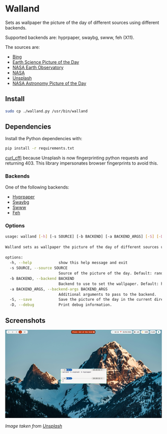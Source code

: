 # Walland

Sets as wallpaper the picture of the day of different sources using different backends.

Supported backends are: hyprpaper, swaybg, swww, feh (X11).

The sources are:

- [Bing](https://www.bing.com)
- [Earth Science Picture of the Day](https://epod.usra.edu/)
- [NASA Earth Observatory](https://earthobservatory.nasa.gov/topic/image-of-the-day)
- [NASA](https://www.nasa.gov/multimedia/imagegallery/iotd.html)
- [Unsplash](https://unsplash.com)
- [NASA Astronomy Picture of the Day](https://apod.nasa.gov/apod/astropix.html)

## Install

```bash
sudo cp ./walland.py /usr/bin/walland
```

## Dependencies

Install the Python dependencies with:

```bash
pip install -r requirements.txt
```

[curl_cffi](https://github.com/lexiforest/curl_cffi) because Unsplash is now fingerprinting python requests and returning 403. This library impersonates browser fingerprints to avoid this.

### Backends

One of the following backends:

- [Hyprpaper](https://github.com/hyprwm/hyprpaper)
- [Swaybg](https://github.com/swaywm/swaybg)
- [Swww](https://github.com/LGFae/swww)
- [Feh](https://feh.finalrewind.org/)

### Options

```bash
usage: walland [-h] [-s SOURCE] [-b BACKEND] [-a BACKEND_ARGS] [-S] [-D]

Walland sets as wallpaper the picture of the day of different sources using different backends.

options:
  -h, --help            show this help message and exit
  -s SOURCE, --source SOURCE
                        Source of the picture of the day. Default: random. Available sources: bing, unsplash, national-geographic, nasa, apod, earthobservatory, epod
  -b BACKEND, --backend BACKEND
                        Backend to use to set the wallpaper. Default: hyprpaper. Available backends: hyprpaper, swaybg, feh, swww
  -a BACKEND_ARGS, --backend-args BACKEND_ARGS
                        Additional arguments to pass to the backend.
  -S, --save            Save the picture of the day in the current directory.
  -D, --debug           Print debug information.
```

## Screenshots

![How it works](./screenshots/unsplash.png)

*Image taken from [Unsplash](https://unsplash.com/photos/a-snow-covered-mountain-with-a-sky-background--nXA2hmyWlM)*
